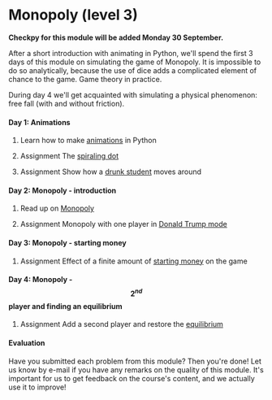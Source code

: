 # Monopoly (level 3) #


**Checkpy for this module will be added Monday 30 September.**

After a short introduction with animating in Python, we'll spend the first 3 days of this module on simulating the game of Monopoly. It is impossible to do so analytically, because the use of dice adds a complicated element of chance to the game. Game theory in practice.

During day 4 we'll get acquainted with simulating a physical phenomenon: free fall (with and without friction).

#### Day 1: Animations 

1. Learn how to make [animations](/python/animations) in Python

2. <span class="badge badge-primary">Assignment</span> The [spiraling dot](/movement/dot)

3. <span class="badge badge-primary">Assignment</span> Show how a [drunk student](/movement/student) moves around

#### Day 2: Monopoly - introduction

1. Read up on [Monopoly](/monopoly/introduction)

2. <span class="badge badge-primary">Assignment</span> Monopoly with one player in [Donald Trump mode](/monopoly/moving-around)

#### Day 3: Monopoly - starting money

1. <span class="badge badge-primary">Assignment</span> Effect of a finite amount of [starting money](/monopoly/startingmoney) on the game


#### Day 4: Monopoly - $$2^{nd}$$ player and finding an equilibrium

1. <span class="badge badge-primary">Assignment</span> Add a second player and restore the [equilibrium](/monopoly/two-players)


#### Evaluation

Have you submitted each problem from this module? Then you're done! Let us know by e-mail if you have any remarks on the quality of this module. It's important for us to get feedback on the course's content, and we actually use it to improve!
